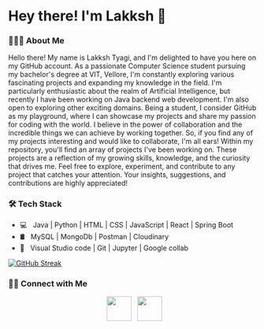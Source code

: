 <h1> Hey there! I'm Lakksh 👋 </h1>

<h3> 👨🏻‍💻 About Me </h3>

Hello there! My name is Lakksh Tyagi, and I'm delighted to have you here on my GitHub account. As a passionate Computer Science student pursuing my bachelor's degree at VIT, Vellore, I'm constantly exploring various fascinating projects and expanding my knowledge in the field. I'm particularly enthusiastic about the realm of Artificial Intelligence, but recently I have been working on Java backend web development. I'm also open to exploring other exciting domains. Being a student, I consider GitHub as my playground, where I can showcase my projects and share my passion for coding with the world. I believe in the power of collaboration and the incredible things we can achieve by working together. So, if you find any of my projects interesting and would like to collaborate, I'm all ears! Within my repository, you'll find an array of projects I've been working on. These projects are a reflection of my growing skills, knowledge, and the curiosity that drives me. Feel free to explore, experiment, and contribute to any project that catches your attention. Your insights, suggestions, and contributions are highly appreciated!

<h3>🛠 Tech Stack</h3>

- 💻 &nbsp; Java | Python | HTML | CSS | JavaScript | React | Spring Boot  
- 🛢 &nbsp; MySQL | MongoDb | Postman | Cloudinary
- 🔧 &nbsp;  Visual Studio code  | Git |  Jupyter | Google collab

[![GitHub Streak](https://github-readme-streak-stats.herokuapp.com?user=Lakkshhh&theme=blood&date_format=j%20M%5B%20Y%5D&card_width=1000)](https://git.io/streak-stats)

<h3> 🤝🏻 Connect with Me </h3>

<p align="center">
&nbsp; <a href="https://www.linkedin.com/in/lakksh-tyagi-9297b6230/" target="_blank" rel="noopener noreferrer"><img src="https://img.icons8.com/plasticine/100/000000/linkedin.png" width="50" /></a>
&nbsp; <a href="mailto:lakksh.tyagi22@gmail.com" target="_blank" rel="noopener noreferrer"><img src="https://img.icons8.com/plasticine/100/000000/gmail.png"  width="50" /></a>
</p>
